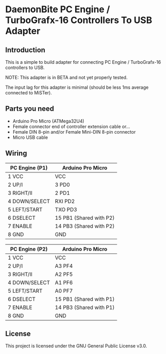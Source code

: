 # DaemonBite PC Engine / TurboGrafx-16 Controllers To USB Adapter

## Introduction
This is a simple to build adapter for connecting PC Engine / TurboGrafx-16 controllers to USB. 

NOTE: This adapter is in BETA and not yet properly tested.

The input lag for this adapter is minimal (should be less 1ms average connected to MiSTer).

## Parts you need
- Arduino Pro Micro (ATMega32U4)
- Female connector end of controller extension cable or...
- Female DIN 8-pin and/or Female Mini-DIN 8-pin connector
- Micro USB cable

## Wiring
| PC Engine (P1) | Arduino Pro Micro |
| ------ | ------ |
| 1 VCC | VCC |
| 2 UP/I | 3   PD0 |
| 3 RIGHT/II | 2   PD1 |
| 4 DOWN/SELECT | RXI PD2 |
| 5 LEFT/START | TXO PD3 |
| 6 DSELECT | 15  PB1 (Shared with P2) |
| 7 ENABLE | 14  PB3 (Shared with P2) |
| 8 GND | GND |

| PC Engine (P2) | Arduino Pro Micro |
| ------ | ------ |
| 1 VCC | VCC |
| 2 UP/I | A3  PF4 |
| 3 RIGHT/II | A2  PF5 |
| 4 DOWN/SELECT | A1  PF6 |
| 5 LEFT/START | A0  PF7 |
| 6 DSELECT | 15  PB1 (Shared with P1) |
| 7 ENABLE | 14  PB3 (Shared with P1) |
| 8 GND | GND |

## License
This project is licensed under the GNU General Public License v3.0.
